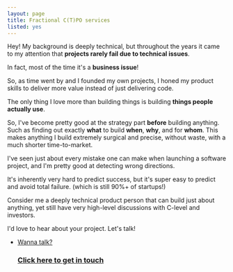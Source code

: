 ```yaml
---
layout: page
title: Fractional C(T)PO services
listed: yes
---
```

Hey! My background is deeply technical, but throughout the years it came to my attention that **projects rarely fail due to technical issues**. 

In fact, most of the time it's a **business issue**!

So, as time went by and I founded my own projects, I honed my product skills to deliver more value instead of just delivering code.

The only thing I love more than building things is building **things people actually use**.

So, I've become pretty good at the strategy part **before** building anything. Such as finding out exactly **what** to build **when**, **why**, and for **whom**. This makes anything I build extremely surgical and precise, without waste, with a much shorter time-to-market.

I've seen just about every mistake one can make when launching a software project, and I'm pretty good at detecting wrong directions.

It's inherently very hard to predict success, but it's super easy to predict and avoid total failure. (which is still 90%+ of startups!)

Consider me a deeply technical product person that can build just about anything, yet still have very high-level discussions with C-level and investors.

I'd love to hear about your project. Let's talk!

<ul class="listing">
    <li class="listing__li">
        <a class="listing__link block" href="/book-appointment/">
            <div class="listing__item">
                <div class="listing__type">Wanna talk?</div>
                <h3 class="listing__title">Click here to get in touch</h3>
            </div>
        </a>
    </li>
</ul>


